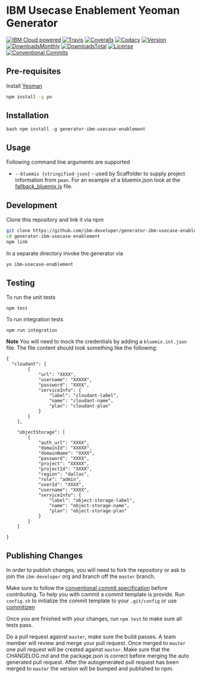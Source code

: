 # IBM Usecase Enablement Yeoman Generator

[![IBM Cloud powered][img-ibmcloud-powered]][url-cloud]
[![Travis][img-travis-master]][url-travis-master]
[![Coveralls][img-coveralls-master]][url-coveralls-master]
[![Codacy][img-codacy]][url-codacy]
[![Version][img-version]][url-npm]
[![DownloadsMonthly][img-npm-downloads-monthly]][url-npm]
[![DownloadsTotal][img-npm-downloads-total]][url-npm]
[![License][img-license]][url-npm]
[![Conventional Commits](https://img.shields.io/badge/Conventional%20Commits-1.0.0-yellow.svg)](https://conventionalcommits.org)

[img-ibmcloud-powered]: https://img.shields.io/badge/IBM%20Cloud-powered-blue.svg
[url-cloud]: http://bluemix.net
[url-npm]: https://www.npmjs.com/package/generator-ibm-usecase-enablement
[img-license]: https://img.shields.io/npm/l/generator-ibm-usecase-enablement.svg
[img-version]: https://img.shields.io/npm/v/generator-ibm-usecase-enablement.svg
[img-npm-downloads-monthly]: https://img.shields.io/npm/dm/generator-ibm-usecase-enablement.svg
[img-npm-downloads-total]: https://img.shields.io/npm/dt/generator-ibm-usecase-enablement.svg

[img-travis-master]: https://travis-ci.org/ibm-developer/generator-ibm-usecase-enablement.svg?branch=master
[url-travis-master]: https://travis-ci.org/ibm-developer/generator-ibm-usecase-enablement/branches

[img-coveralls-master]: https://coveralls.io/repos/github/ibm-developer/generator-ibm-usecase-enablement/badge.svg
[url-coveralls-master]: https://coveralls.io/github/ibm-developer/generator-ibm-usecase-enablement

[img-codacy]: https://api.codacy.com/project/badge/Grade/<enter-project-id>?branch=master
[url-codacy]: https://www.codacy.com/app/ibm-developer/generator-ibm-usecase-enablement

## Pre-requisites

Install [Yeoman](http://yeoman.io)

```bash
npm install -g yo
```

## Installation

``bash
npm install -g generator-ibm-usecase-enablement
``

## Usage

Following command line arguments are supported
* `--bluemix {stringified-json}` -  used by Scaffolder to supply project information from `pman`. For an example of a bluemix.json look at the [fallback_bluemix.js](./generators/app/fallback_bluemix.js) file.

## Development

Clone this repository and link it via npm

```bash
git clone https://github.com/ibm-developer/generator-ibm-usecase-enablement
cd generator-ibm-usecase-enablement
npm link
```

In a separate directory invoke the generator via

```bash
yo ibm-usecase-enablement
```

## Testing

To run the unit tests

`npm test`

To run integration tests

`npm run integration`

**Note** You will need to mock the credentials by adding a `bluemix.int.json` file. The file content should look something like the following:

```
{
  "cloudant": [
		{
			"url": "XXXX",
			"username": "XXXXX",
			"password": "XXXX",
			"serviceInfo": {
				"label": "cloudant-label",
				"name": "cloudant-name",
				"plan": "cloudant-plan"
			}
		}
	],

	"objectStorage": [
		{
			"auth_url": "XXXX",
			"domainId": "XXXXX",
			"domainName": "XXXX",
			"password": "XXXX",
			"project": "XXXXX",
			"projectId": "XXXX",
			"region": "dallas",
			"role": "admin",
			"userId": "XXXX",
			"username": "XXXX",
			"serviceInfo": {
				"label": "object-storage-label",
				"name": "object-storage-name",
				"plan": "object-storage-plan"
			}
		}
	]

}
```
## Publishing Changes

In order to publish changes, you will need to fork the repository or ask to join the `ibm-developer` org and branch off the `master` branch.

Make sure to follow the [conventional commit specification](https://conventionalcommits.org/) before contributing. To help you with commit a commit template is provide. 
Run `config.sh` to initialize the commit template to your `.git/config` or use [commitizen](https://www.npmjs.com/package/commitizen)
 
Once you are finished with your changes, run `npm test` to make sure all tests pass.

Do a pull request against `master`, make sure the build passes. A team member will review and merge your pull request.
Once merged to `master` one pull request will be created against `master`. Make sure that the CHANGELOG.md and the package.json is correct before merging the auto generated pull request. After the autogenerated 
pull request has been merged to `master` the version will be bumped and published to npm.